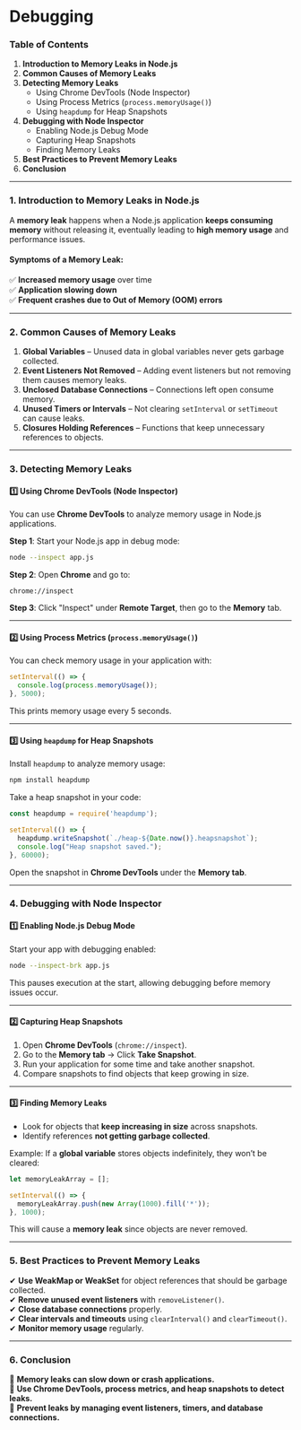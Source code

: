 # Debugging

### **Table of Contents**

1. **Introduction to Memory Leaks in Node.js**
2. **Common Causes of Memory Leaks**
3. **Detecting Memory Leaks**
   * Using Chrome DevTools (Node Inspector)
   * Using Process Metrics (`process.memoryUsage()`)
   * Using `heapdump` for Heap Snapshots
4. **Debugging with Node Inspector**
   * Enabling Node.js Debug Mode
   * Capturing Heap Snapshots
   * Finding Memory Leaks
5. **Best Practices to Prevent Memory Leaks**
6. **Conclusion**

***

### **1. Introduction to Memory Leaks in Node.js**

A **memory leak** happens when a Node.js application **keeps consuming memory** without releasing it, eventually leading to **high memory usage** and performance issues.

#### **Symptoms of a Memory Leak:**

✅ **Increased memory usage** over time\
✅ **Application slowing down**\
✅ **Frequent crashes due to Out of Memory (OOM) errors**

***

### **2. Common Causes of Memory Leaks**

1. **Global Variables** – Unused data in global variables never gets garbage collected.
2. **Event Listeners Not Removed** – Adding event listeners but not removing them causes memory leaks.
3. **Unclosed Database Connections** – Connections left open consume memory.
4. **Unused Timers or Intervals** – Not clearing `setInterval` or `setTimeout` can cause leaks.
5. **Closures Holding References** – Functions that keep unnecessary references to objects.

***

### **3. Detecting Memory Leaks**

#### **1️⃣ Using Chrome DevTools (Node Inspector)**

You can use **Chrome DevTools** to analyze memory usage in Node.js applications.

**Step 1**: Start your Node.js app in debug mode:

```bash
node --inspect app.js
```

**Step 2**: Open **Chrome** and go to:

```
chrome://inspect
```

**Step 3**: Click "Inspect" under **Remote Target**, then go to the **Memory** tab.

***

#### **2️⃣ Using Process Metrics (`process.memoryUsage()`)**

You can check memory usage in your application with:

```javascript
setInterval(() => {
  console.log(process.memoryUsage());
}, 5000);
```

This prints memory usage every 5 seconds.

***

#### **3️⃣ Using `heapdump` for Heap Snapshots**

Install `heapdump` to analyze memory usage:

```bash
npm install heapdump
```

Take a heap snapshot in your code:

```javascript
const heapdump = require('heapdump');

setInterval(() => {
  heapdump.writeSnapshot(`./heap-${Date.now()}.heapsnapshot`);
  console.log("Heap snapshot saved.");
}, 60000);
```

Open the snapshot in **Chrome DevTools** under the **Memory tab**.

***

### **4. Debugging with Node Inspector**

#### **1️⃣ Enabling Node.js Debug Mode**

Start your app with debugging enabled:

```bash
node --inspect-brk app.js
```

This pauses execution at the start, allowing debugging before memory issues occur.

***

#### **2️⃣ Capturing Heap Snapshots**

1. Open **Chrome DevTools** (`chrome://inspect`).
2. Go to the **Memory tab** → Click **Take Snapshot**.
3. Run your application for some time and take another snapshot.
4. Compare snapshots to find objects that keep growing in size.

***

#### **3️⃣ Finding Memory Leaks**

* Look for objects that **keep increasing in size** across snapshots.
* Identify references **not getting garbage collected**.

Example: If a **global variable** stores objects indefinitely, they won’t be cleared:

```javascript
let memoryLeakArray = [];

setInterval(() => {
  memoryLeakArray.push(new Array(1000).fill('*'));
}, 1000);
```

This will cause a **memory leak** since objects are never removed.

***

### **5. Best Practices to Prevent Memory Leaks**

✔ **Use WeakMap or WeakSet** for object references that should be garbage collected.\
✔ **Remove unused event listeners** with `removeListener()`.\
✔ **Close database connections** properly.\
✔ **Clear intervals and timeouts** using `clearInterval()` and `clearTimeout()`.\
✔ **Monitor memory usage** regularly.

***

### **6. Conclusion**

🔹 **Memory leaks can slow down or crash applications.**\
🔹 **Use Chrome DevTools, process metrics, and heap snapshots to detect leaks.**\
🔹 **Prevent leaks by managing event listeners, timers, and database connections.**
